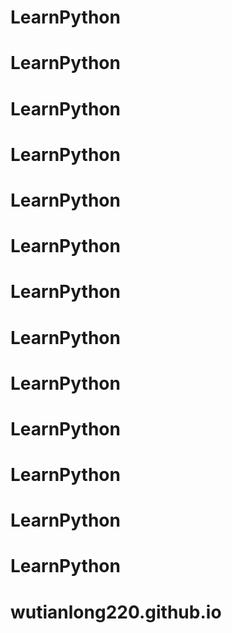 # LearnPython
# LearnPython
# LearnPython
# LearnPython
# LearnPython
# LearnPython
# LearnPython
# LearnPython
# LearnPython
# LearnPython
# LearnPython
# LearnPython
# LearnPython
# wutianlong220.github.io
